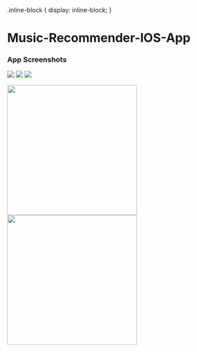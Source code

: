 .inline-block {
   display: inline-block;
}

# Music-Recommender-IOS-App

### App Screenshots
![](Project_Pictures/artistView.png)
![](Project_Pictures/albumView.png) ![](Project_Pictures/tableView.png)

<div class=inline-block>
  <img src="Project_Pictures/home.png" width="300"> 
  <img src="Project_Pictures/genreView.png" width="300">
 </div>

